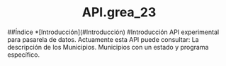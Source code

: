 <h1 align="center">API.grea_23</h1>
##Índice
*[Introducción](#Introducción)
#Introducción
API experimental para pasarela de datos.
Actuamente esta API puede consultar:
  La descripción de los Municipios.
  Municipios con un estado y programa específico.
